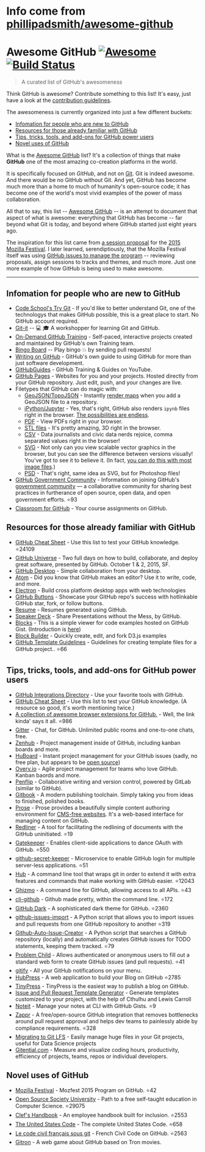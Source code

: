 # Info come from [phillipadsmith/awesome-github](https://github.com/phillipadsmith/awesome-github)
# Awesome GitHub [![Awesome](https://cdn.rawgit.com/sindresorhus/awesome/d7305f38d29fed78fa85652e3a63e154dd8e8829/media/badge.svg)](https://github.com/sindresorhus/awesome) [![Build Status](https://travis-ci.org/phillipadsmith/awesome-github.svg)](https://travis-ci.org/phillipadsmith/awesome-github)


> A curated list of GitHub's awesomeness

Think GitHub is awesome? Contribute something to this list! It's easy, just have a look at the [contribution guidelines](CONTRIBUTING.md).

The awesomeness is currently organized into just a few different buckets: 

* [Infomation for people who are new to GitHub](#infomation-for-people-who-are-new-to-github)
* [Resources for those already familiar with GitHub](#resources-for-those-already-familiar-with-github)
* [Tips, tricks, tools, and add-ons for GitHub power users](#tips-tricks-tools-and-add-ons-for-github-power-users)
* [Novel uses of GitHub](#novel-uses-of-github)

What is the [Awesome GitHub](https://github.com/phillipadsmith/awesome-github) list? It's a collection of things that make **GitHub** one of the most amazing co-creation platforms in the world.

It is specifically focused on _GitHub_, and not on [Git](https://git-scm.com/). Git is indeed awesome. And there would be no GitHub without Git. And yet, GitHub has become much more than a home to much of humanity's open-source code; it has become one of the world's most vivid examples of the power of mass collaboration.

All that to say, this list -- [Awesome GitHub](https://github.com/phillipadsmith/awesome-github) -- is an attempt to document that aspect of what is awesome: everything that GitHub has become -- far beyond what Git is today, and beyond where GitHub started just eight years ago.

The inspiration for this list came from [a session proposal](http://phillipadsmith.com/2015/09/github-gitdown.html) for the [2015 Mozilla Festival](https://2015.mozillafestival.org/). I later learned, serendiptiously, that the Mozilla Festival itself was using [GitHub issues to manage the program](https://github.com/mozilla/mozfest-program) -- reviewing proposals, assign sessions to tracks and themes, and much more. Just one more example of how GitHub is being used to make awesome.

------


## Infomation for people who are new to GitHub
- [Code School's Try Git](https://try.github.io/levels/1/challenges/1) - If you'd like to better understand Git, one of the technologys that makes GitHub possible, this is a great place to start. No GitHub account required.
- [Git-it](https://github.com/jlord/git-it) -- :computer: :mortar_board: A workshopper for learning Git and GitHub.
- [On-Demand GitHub Training](https://services.github.com/on-demand/) - Self-paced, interactive projects created and maintained by GitHub's own Training team. 
- [Bingo Board](https://github.com/muan/bingo-board) -- Play bingo :boom: by sending pull requests!
- [Writing on GitHub](https://help.github.com/articles/writing-on-github/) - GitHub's own guide to using GitHub for more than just software development.
- [GitHubGuides](https://www.youtube.com/user/GitHubGuides) - GitHub Training & Guides on YouTube.
- [GitHub Pages](https://pages.github.com/) - Websites for you and your projects.
Hosted directly from your GitHub repository. Just edit, push, and your changes are live.
- Filetypes that GitHub can do magic with:
  - [GeoJSON/TopoJSON](https://github.com/blog/1528-there-s-a-map-for-that) - Instantly [render maps](https://github.com/benbalter/dc-maps/blob/master/maps/embassies.geojson) when you add a GeoJSON file to a repository.
  - [iPython/Jupyter](https://github.com/blog/1995-github-jupyter-notebooks-3) - Yes, that's right, GitHub also renders `ipynb` files right in the browser. [The possibilities are endless](https://github.com/ipython/ipython/wiki/A-gallery-of-interesting-IPython-Notebooks).
  - [PDF](https://github.com/blog/1974-pdf-viewing) - View PDFs right in your browser.
  - [STL files](https://github.com/blog/1465-stl-file-viewing) - It's pretty amazing, 3D right in the browser.
  - [CSV](https://github.com/blog/1601-see-your-csvs) - Data journalists and civic data nerds rejoice, comma separated values right in the browser!
  - [SVG](https://github.com/blog/1902-svg-viewing-diffing) - Not only can you view scalable vector graphics in the browser, but you can see the difference between versions visually! You've got to see it to believe it.  (In fact, [you can do this with most image files](https://github.com/blog/817-behold-image-view-modes).)
  - [PSD](https://github.com/blog/1845-psd-viewing-diffing) - That's right, same idea as SVG, but for Photoshop files!
- [GitHub Government Community](https://github.com/government/welcome) - Information on joining GitHub's [government community](https://government.github.com/) — a collaborative community for sharing best practices in furtherance of open source, open data, and open government efforts. :star:93
- [Classroom for GitHub](https://classroom.github.com) - Your course assignments on GitHub.

## Resources for those already familiar with GitHub

- [GitHub Cheat Sheet](https://github.com/tiimgreen/github-cheat-sheet) - Use this list to test your GitHub knowledge. :star:24109
- [GitHub Universe](http://githubuniverse.com/) - Two full days on how to build, collaborate, and deploy
great software, presented by GitHub. October 1 & 2, 2015, SF.
- [GitHub Desktop](https://desktop.github.com/) - Simple collaboration from your desktop.
- [Atom](https://github.com/blog/2031-announcing-atom-1-0) - Did you know that GitHub makes an editor? Use it to write, code, and more.
- [Electron](http://electron.atom.io/) - Build cross platform desktop apps with web technologies
- [GitHub Buttons](https://ghbtns.com/) - Showcase your GitHub repo's success with hotlinkable GitHub star, fork, or follow buttons.
- [Resume](http://resume.github.io/) - Resumes generated using GitHub. 
- [Speaker Deck](https://speakerdeck.com/) - Share Presentations without the Mess, by GitHub.
- [Blocks](http://bl.ocks.org/) - This is a simple viewer for code examples hosted on GitHub Gist. (Introduction is [here](http://bost.ocks.org/mike/block/))
- [Block Builder](http://blockbuilder.org/) - Quickly create, edit, and fork D3.js examples
- [GitHub Template Guidelines](https://github.com/cezaraugusto/github-template-guidelines) - Guidelines for creating template files for a GitHub project.. :star:66

## Tips, tricks, tools, and add-ons for GitHub power users
- [GitHub Integrations Directory](https://github.com/integrations) - Use your favorite tools with GitHub.
- [GitHub Cheat Sheet](https://github.com/tiimgreen/github-cheat-sheet) - Use this list to test your GitHub knowledge. (A resource so good, it's worth mentioning twice.)
- [A collection of awesome browser extensions for GitHub.](https://github.com/stefanbuck/awesome-browser-extensions-for-github) - Well, the link kinda' says it all. :star:986
- [Gitter](https://gitter.im/) - Chat, for GitHub. Unlimited public rooms and one-to-one chats, free. 
- [Zenhub](https://www.zenhub.io/) - Project management inside of GitHub, including kanban boards and more.
- [HuBoard](https://huboard.com/) - Instant project management for your GitHub issues (sadly, no free plan, but appears to be [open source](https://github.com/huboard/huboard-web))
- [Overv.io](https://overv.io/) - Agile project management for teams who love GitHub. Kanban baords and more.
- [Penflip](https://www.penflip.com/) - Collaborative writing and version control, powered by GitLab (similar to GitHub).
- [Gitbook](https://www.gitbook.com/) - A modern publishing toolchain. Simply taking you from ideas to finished, polished books.
- [Prose](http://prose.io/#about) - Prose provides a beautifully simple content authoring environment for [CMS-free websites](https://developmentseed.org/blog/2012/07/27/build-cms-free-websites/). It's a web-based interface for managing content on GitHub. 
- [Redliner](https://github.com/benbalter/redliner) - A tool for facilitating the redlining of documents with the GitHub uninitiated.  :star:19
- [Gatekeeper](https://github.com/prose/gatekeeper) - Enables client-side applications to dance OAuth with GitHub. :star:550
- [github-secret-keeper](https://github.com/HenrikJoreteg/github-secret-keeper) - Microservice to enable GitHub login for multiple server-less applications. :star:51
- [Hub](https://github.com/github/hub) - A command line tool that wraps git in order to extend it with extra features and commands that make working with GitHub easier. :star:12043
- [Ghizmo](https://github.com/jlevy/ghizmo) - A command line for GitHub, allowing access to all APIs. :star:43
- [cli-github](https://github.com/harshasrinivas/cli-github) - Github made pretty, within the command line. :star:172
- [GitHub Dark](https://github.com/StylishThemes/Github-Dark) - A sophisticated dark theme for GitHub. :star:2360
- [github-issues-import](https://github.com/IQAndreas/github-issues-import) - A Python script that allows you to import issues and pull requests from one GitHub repository to another :star:319
- [Github-Auto-Issue-Creator](https://github.com/Ricky54326/Github-Auto-Issue-Creator) - A Python script that searches a GitHub repository (locally) and automatically creates GitHub issues for TODO statements, keeping them tracked. :star:79
- [Problem Child](https://github.com/benbalter/problem_child) - Allows authenticated or anonymous users to fill out a standard web form to create GitHub issues (and pull requests). :star:41
- [gitify](http://gitify.io/) - All your GitHub notifications on your menu.
- [HubPress](https://github.com/HubPress/hubpress.io) - A web application to build your Blog on GitHub :star:2785
- [TinyPress](https://tinypress.co/) - TinyPress is the easiest way to publish a blog on GitHub.
- [Issue and Pull Request Template Generator](https://www.talater.com/open-source-templates/) - Generate templates customized to your project, with the help of Cthulhu and Lewis Carroll
- [Noteit](https://github.com/Krukov/noteit) - Manage your notes at CLI with GitHub Gists. :star:9
- [Zappr](https://github.com/zalando/zappr) - A free/open-source GitHub integration that removes bottlenecks around pull request approval and helps dev teams to painlessly abide by compliance requirements. :star:328
- [Migrating to Git LFS](http://vooban.com/en/tips-articles-geek-stuff/migrating-to-git-lfs-for-developing-deep-learning-applications-with-large-files/) - Easily manage huge files in your Git projects, useful for Data Science projects
- [Gitential.com](https://gitential.com) - Measure and visualize coding hours, productivity, efficiency of projects, teams, repos or individual developers.

## Novel uses of GitHub

- [Mozilla Festival](https://github.com/mozilla/mozfest-program) - Mozfest 2015 Program on GitHub. :star:42
- [Open Source Society University](https://github.com/open-source-society/computer-science) - Path to a free self-taught education in Computer Science. :star:29075
- [Clef's Handbook](https://github.com/clef/handbook) - An employee handbook built for inclusion. :star:2553
- [The United States Code](https://github.com/divegeek/uscode) - The complete United States Code. :star:658
- [Le code civil français sous git](https://github.com/steeve/france.code-civil) - French Civil Code on GitHub. :star:2563
- [Gitron](https://gitron.herokuapp.com) - A web game about GitHub based on Tron movies. 

